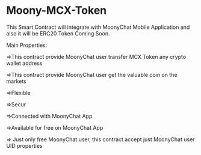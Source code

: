 # Moony-MCX-Token
This Smart Contract will integrate with MoonyChat Mobile Application and also it will be ERC20 Token Coming Soon.

Main Properties:

=>This contract provide MoonyChat user transfer MCX Token any crypto wallet address

=>This contract provide MoonyChat user get the valuable coin on the markets

=>Flexible

=>Secur

=>Connected with MoonyChat App

=>Available for free on MoonyChat App

=> Just only free MoonyChat user, this contract accept just MoonyChat user UID properties


